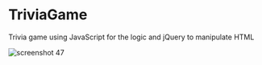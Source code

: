 # TriviaGame
Trivia game using JavaScript for the logic and jQuery to manipulate HTML

![screenshot 47](https://user-images.githubusercontent.com/26821653/29041181-01db8540-7b80-11e7-84a3-5dfc1fb70c12.png)
